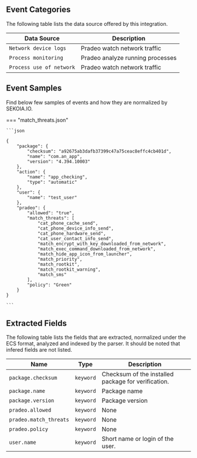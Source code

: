 
## Event Categories


The following table lists the data source offered by this integration.

| Data Source | Description                          |
| ----------- | ------------------------------------ |
| `Network device logs` | Pradeo watch network traffic |
| `Process monitoring` | Pradeo analyze running processes |
| `Process use of network` | Pradeo watch network traffic |








## Event Samples

Find below few samples of events and how they are normalized by SEKOIA.IO.


=== "match_threats.json"

    ```json
	
    {
        "package": {
            "checksum": "a92675ab3dafb37399c47a75ceac8effc4cb401d",
            "name": "com.an_app",
            "version": "4.394.10003"
        },
        "action": {
            "name": "app_checking",
            "type": "automatic"
        },
        "user": {
            "name": "test_user"
        },
        "pradeo": {
            "allowed": "true",
            "match_threats": [
                "cat_phone_cache_send",
                "cat_phone_device_info_send",
                "cat_phone_hardware_send",
                "cat_user_contact_info_send",
                "match_encrypt_with_key_downloaded_from_network",
                "match_exec_command_downloaded_from_network",
                "match_hide_app_icon_from_launcher",
                "match_priority",
                "match_rootkit",
                "match_rootkit_warning",
                "match_sms"
            ],
            "policy": "Green"
        }
    }
    	
	```





## Extracted Fields

The following table lists the fields that are extracted, normalized under the ECS format, analyzed and indexed by the parser. It should be noted that infered fields are not listed.

| Name | Type | Description                |
| ---- | ---- | ---------------------------|
|`package.checksum` | `keyword` | Checksum of the installed package for verification. |
|`package.name` | `keyword` | Package name |
|`package.version` | `keyword` | Package version |
|`pradeo.allowed` | `keyword` | None |
|`pradeo.match_threats` | `keyword` | None |
|`pradeo.policy` | `keyword` | None |
|`user.name` | `keyword` | Short name or login of the user. |

